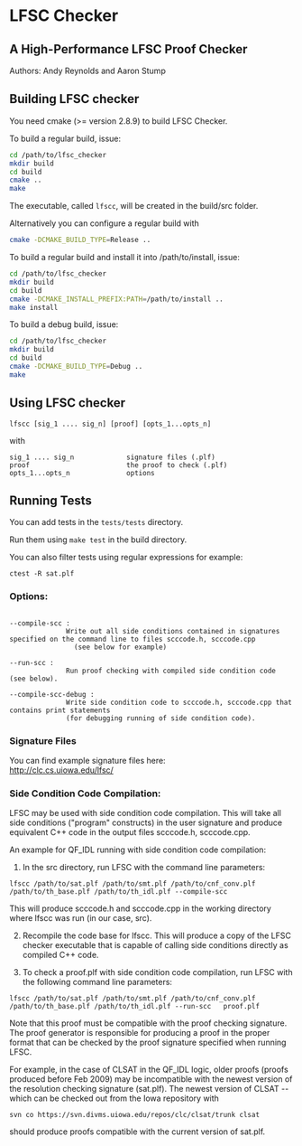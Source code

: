 # LFSC Checker
## A High-Performance LFSC Proof Checker

Authors: Andy Reynolds and Aaron Stump

## Building LFSC checker

You need cmake (>= version 2.8.9) to build LFSC Checker.

To build a regular build, issue:

```bash
cd /path/to/lfsc_checker
mkdir build
cd build
cmake ..
make
```

The executable, called `lfscc`, will be created in the build/src folder.

Alternatively you can configure a regular build with

```bash
cmake -DCMAKE_BUILD_TYPE=Release ..
```


To build a regular build and install it into /path/to/install, issue:

```bash
cd /path/to/lfsc_checker
mkdir build
cd build
cmake -DCMAKE_INSTALL_PREFIX:PATH=/path/to/install ..
make install
```

To build a debug build, issue:

```bash
cd /path/to/lfsc_checker
mkdir build
cd build
cmake -DCMAKE_BUILD_TYPE=Debug ..
make
```

## Using LFSC checker

```
lfscc [sig_1 .... sig_n] [proof] [opts_1...opts_n]
```

with

```
sig_1 .... sig_n             signature files (.plf)
proof                        the proof to check (.plf)
opts_1...opts_n              options
```

## Running Tests

You can add tests in the `tests/tests` directory.

Run them using `make test` in the build directory.

You can also filter tests using regular expressions for example:

```
ctest -R sat.plf
```

### Options:

```

--compile-scc :
              Write out all side conditions contained in signatures specified on the command line to files scccode.h, scccode.cpp
                (see below for example)

--run-scc :
              Run proof checking with compiled side condition code (see below).

--compile-scc-debug :
              Write side condition code to scccode.h, scccode.cpp that contains print statements
              (for debugging running of side condition code).
```

### Signature Files

You can find example signature files here:  
http://clc.cs.uiowa.edu/lfsc/

### Side Condition Code Compilation:

LFSC may be used with side condition code compilation.  This will take
all side conditions ("program" constructs) in the user signature and
produce equivalent C++ code in the output files scccode.h,
scccode.cpp.

An example for QF_IDL running with side condition code compilation:

1. In the src directory, run LFSC with the command line parameters:
```
lfscc /path/to/sat.plf /path/to/smt.plf /path/to/cnf_conv.plf /path/to/th_base.plf /path/to/th_idl.plf --compile-scc
```
This will produce scccode.h and scccode.cpp in the working directory
where lfscc was run (in our case, src).

2. Recompile the code base for lfscc.  This will produce a copy of the
LFSC checker executable that is capable of calling side conditions directly as
compiled C++ code.

3. To check a proof.plf with side condition code compilation, run
LFSC with the following command line parameters:

```
lfscc /path/to/sat.plf /path/to/smt.plf /path/to/cnf_conv.plf /path/to/th_base.plf /path/to/th_idl.plf --run-scc   proof.plf
```

Note that this proof must be compatible with the proof checking
signature.  The proof generator is responsible for producing a proof
in the proper format that can be checked by the proof signature
specified when running LFSC.

For example, in the case of CLSAT in the QF_IDL logic, older proofs
(proofs produced before Feb 2009) may be incompatible with the newest
version of the resolution checking signature (sat.plf).  The newest
version of CLSAT -- which can be checked out from the Iowa repository
with

```
svn co https://svn.divms.uiowa.edu/repos/clc/clsat/trunk clsat
```

should produce proofs compatible with the current version of sat.plf.
